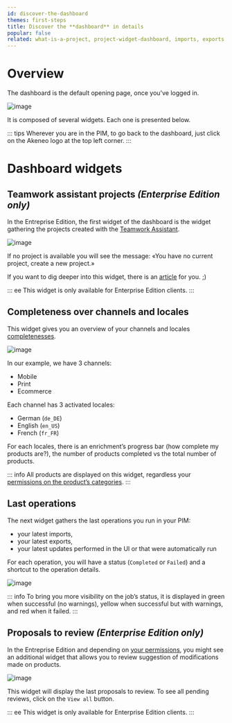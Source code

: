 ```yaml
---
id: discover-the-dashboard
themes: first-steps
title: Discover the **dashboard** in details
popular: false
related: what-is-a-project, project-widget-dashboard, imports, exports, review-products-proposals, access-rights-on-products 
---
```


# Overview
The dashboard is the default opening page, once you've logged in.

![image](../img/dummy.png)

It is composed of several widgets. Each one is presented below.

::: tips
Wherever you are in the PIM, to go back to the dashboard, just click on the Akeneo logo at the top left corner.
:::

# Dashboard widgets

## Teamwork assistant projects _(Enterprise Edition only)_

In the Entreprise Edition, the first widget of the dashboard is the widget gathering the projects created with the [Teamwork Assistant](/articles/what-is-a-project.html).

![image](../img/dummy.png)

If no project is available you will see the message: «You have no current project, create a new project.»

If you want to dig deeper into this widget, there is an [article](/articles/project-widget-in-dashboard.html) for you. ;)

::: ee
This widget is only available for Enterprise Edition clients.
:::

## Completeness over channels and locales

This widget gives you an overview of your channels and locales [completenesses](/articles/what-is-the-completeness.html).

![image](../img/dummy.png)

In our example, we have 3 channels: 
- Mobile
- Print
- Ecommerce 
 
Each channel has 3 activated locales: 
- German (`de_DE`)
- English (`en_US`)
- French (`fr_FR`)

For each locales, there is an enrichment’s progress bar (how complete my products are?), the number of products completed vs the total number of products.

::: info
All products are displayed on this widget, regardless your [permissions on the product’s categories](/articles/access-rights-on-products.html#rights-depending-on-the-categories).
:::


## Last operations

The next widget gathers the last operations you run in your PIM: 
- your latest imports,
- your latest exports,
- your latest updates performed in the UI or that were automatically run

For each operation, you will have a status (`Completed` or `Failed`) and a shortcut to the operation details. 

![image](../img/dummy.png)

::: info
To bring you more visibility on the job’s status, it is displayed in green when successful (no warnings), yellow when successful but with warnings, and red when it failed.
:::


## Proposals to review _(Enterprise Edition only)_

In the Entreprise Edition and depending on [your permissions](/articles/access-rights-on-products.html), you might see an additional widget that allows you to review suggestion of modifications made on products.

![image](../img/dummy.png)

This widget will display the last proposals to review. To see all pending reviews, click on the `View all` button.

::: ee
This widget is only available for Enterprise Edition clients.
:::